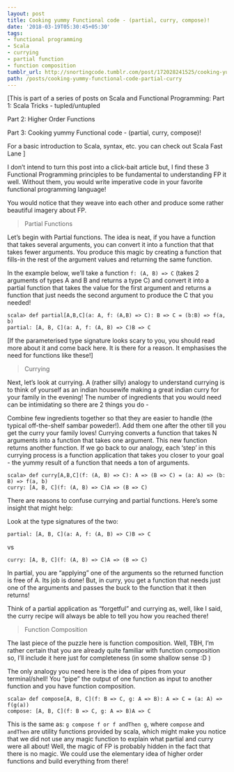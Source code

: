 ```yaml
---
layout: post
title: Cooking yummy Functional code - (partial, curry, compose)!
date: '2018-03-19T05:30:45+05:30'
tags:
- functional programming
- Scala
- currying
- partial function
- function composition
tumblr_url: http://snortingcode.tumblr.com/post/172028241525/cooking-yummy-functional-code-partial-curry
path: /posts/cooking-yummy-functional-code-partial-curry
---
```

[This is part of a series of posts on Scala and Functional Programming:
Part 1: Scala Tricks - tupled/untupled

Part 2: Higher Order Functions

Part 3: Cooking yummy Functional code - (partial, curry, compose)!

For a basic introduction to Scala, syntax, etc. you can check out Scala Fast Lane
]

I don’t intend to turn this post into a click-bait article but, I find these 3 Functional Programming principles to be fundamental to understanding FP it well. Without them, you would write imperative code in your favorite functional programming language!

You would notice that they weave into each other and produce some rather beautiful imagery about FP.


>Partial Functions


Let’s begin with Partial functions. The idea is neat, if you have a function that takes several arguments, you can convert it into a function that that takes fewer arguments. You produce this magic by creating a function that fills-in the rest of the argument values and returning the same function.

In the example below, we’ll take a function ` f: (A, B) => C ` (takes 2 arguments of types A and B and returns a type C) and convert it into a partial function that takes the value for the first argument and returns a function that just needs the second argument to produce the C that you needed!

```
scala> def partial[A,B,C](a: A, f: (A,B) => C): B => C = (b:B) => f(a, b)
partial: [A, B, C](a: A, f: (A, B) => C)B => C

```
[If the parameterised type signature looks scary to you, you should read more about it and come back here. It is there for a reason. It emphasises the need for functions like these!]


> Currying


Next, let’s look at currying. A (rather silly) analogy to understand currying is to think of yourself as an indian housewife making a great indian curry for your family in the evening! The number of ingredients that you would need can be intimidating so there are 2 things you do -

Combine few ingredients together so that they are easier to handle (the typical off-the-shelf sambar poweder!).
Add them one after the other till you get the curry your family loves!
Currying converts a function that takes N arguments into a function that takes one argument. This new function returns another function. If we go back to our analogy, each ‘step’ in this currying process is a function application that takes you closer to your goal - the yummy result of a function that needs a ton of arguments.

```
scala> def curry[A,B,C](f: (A, B) => C): A => (B => C) = (a: A) => (b: B) => f(a, b)
curry: [A, B, C](f: (A, B) => C)A => (B => C)

```
There are reasons to confuse currying and partial functions. Here’s some insight that might help:

Look at the type signatures of the two:
```
partial: [A, B, C](a: A, f: (A, B) => C)B => C
```
vs
```
curry: [A, B, C](f: (A, B) => C)A => (B => C)
```

In partial, you are “applying” one of the arguments so the returned function is free of A. Its job is done! But, in curry, you get a function that needs just one of the arguments and passes the buck to the function that it then returns!

Think of a partial application as “forgetful” and currying as, well, like I said, the curry recipe will always be able to tell you how you reached there!

>  Function Composition


The last piece of the puzzle here is function composition. Well, TBH, I’m rather certain that you are already quite familiar with function composition so, I’ll include it here just for completeness (in some shallow sense :D )

The only analogy you need here is the idea of pipes from your terminal/shell! You “pipe” the output of one function as input to another function and you have function composition.

```
scala> def compose[A, B, C](f: B => C, g: A => B): A => C = (a: A) => f(g(a))
compose: [A, B, C](f: B => C, g: A => B)A => C
```

This is the same as: `g compose f or f andThen g`, where `compose` and `andThen` are utility functions provided by scala, which might make you notice that we did not use any magic function to explain what partial and curry were all about! Well, the magic of FP is probably hidden in the fact that there is no magic. We could use the elementary idea of higher order functions and build everything from there!
